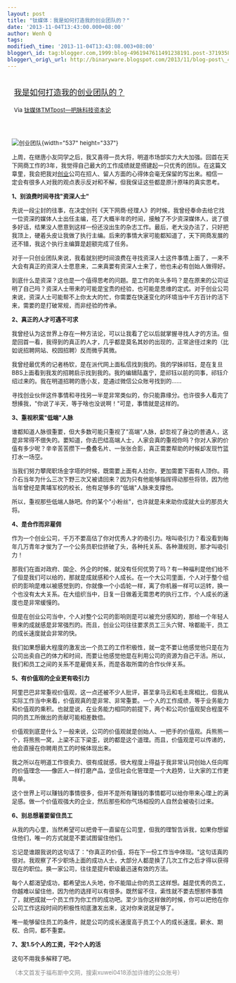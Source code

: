 ```yaml
--- 
layout: post 
title: "钛媒体：我是如何打造我的创业团队的？" 
date: '2013-11-04T13:43:00.000+08:00' 
author: Wenh Q
tags:
modified\_time: '2013-11-04T13:43:08.003+08:00' 
blogger\_id: tag:blogger.com,1999:blog-4961947611491238191.post-3719358895136433363
blogger\_orig\_url: http://binaryware.blogspot.com/2013/11/blog-post\_4.html
---
```

<div style="margin: 10px; padding: 5px;">

<div style="font-size: 18px;">

[我是如何打造我的创业团队的？](http://www.tmtpost.com/74987.html)

</div>

<div style="font-size: 13px;">

Via [钛媒体TMTpost—把脉科技资本论](http://www.tmtpost.com/)

</div>

</div>

<div style="font-size: 13px; padding: 15px 0 10px 10px;">

![创业团队](http://www.tmtpost.com/wp-content/uploads/2013/11/138348225071.jpg "创业团队"){width="537"
height="337"}

上周，在继唐小友同学之后，我又喜得一员大将，明道市场部实力大大加强。回首在天下网商工作的3年，我觉得自己最大的工作成绩就是搭建起一只优秀的团队。在这篇文章里，我会把我对[创业](http://www.tmtpost.com/tag/chuangye "查看 创业 中的全部文章")公司在招人、留人方面的心得体会毫无保留的写出来。相信一定会有很多人对我的观点表示反对和不解，但我保证这些都是原汁原味的真实思考。

**1、别浪费时间寻找"资深人士"**

先说一段尘封的往事，在决定创刊《天下网商·经理人》的时候，我曾经奉命去给它找一位资深的媒体人士出任主编，花了大概半年的时间，接触了不少资深媒体人，说了很多好话，结果没人愿意到这样一份还没出生的杂志工作。最后，老大没办法了，只好把我顶上，硬着头皮让我做了执行主编。后来的事情大家可能都知道了，天下网商发展的还不错，我这个执行主编算是超额完成了任务。

对于一只创业团队来说，我看就别把时间浪费在寻找资深人士这件事情上面了，一来不大会有真正的资深人士愿意来，二来真要有资深人士来了，他也未必有创始人做得好。

到底什么是资深？这也是一个值得思考的问题。是工作的年头多吗？是在原来的公司证明了自己吗？资深人士带来的可能是宝贵的经验，也可能是思维的定式。对于创业公司来说，资深人士可能帮不上你太大的忙，你需要在快速变化的环境当中千方百计的活下来，需要的是打破常规，而非经验的传承。

**2、真正的人才可遇不可求**

我曾经认为这世界上存在一种方法论，可以让我看了它以后就掌握寻找人才的方法。但是回首一看，我得到的真正的人才，几乎都是莫名其妙的出现的，正常途径过来的（比如说招聘网站、校园招聘）反而微乎其微。

我曾经最优秀的记者杨钦，是在派代网上面私信找到我的。我的学妹祁钰，是在复旦BBS上面看到我发的招聘启示找到我的。我的编辑陆嘉宁，是祁钰以前的同事，祁钰介绍过来的。我在明道招聘的唐小友，是通过微信公众账号找到的……

寻找创业伙伴这件事情和寻找另一半是非常类似的，你只能靠缘分。也许很多人看完了想揍我，"你说了半天，等于啥也没说啊！"可是，事情就是这样的。

**3、重视积累"低端"人脉**

谁都知道人脉很重要，但大多数可能只重视了"高端"人脉，却忽视了身边的普通人，这是非常得不偿失的。要知道，你去巴结高端人士，人家会真的重视你吗？你对人家的价值有多少呢？辛辛苦苦攒下一叠叠名片、一张张合影，真正需要帮助的时候却发现竹篮打水一场空。

当我们努力攀爬职场金字塔的时候，既需要上面有人拉你，更加需要下面有人顶你。蒋介石当年为什么三次下野三次又被请回来？因为只有他能够指挥得动那些将领，因为他当年曾经是黄埔军校的校长，他有足够多的"低端"人脉来支撑他。

所以，重视那些低端人脉吧。你的某个"小粉丝"，也许就是未来助你成就大业的那员大将。

**4、是合作而非雇佣**

作为一个创业公司，千万不要高估了你对优秀人才的吸引力。啥叫吸引力？看没看到每年几万青年才俊为了一个公务员职位挤破了头，各种托关系、各种潜规则，那才叫吸引力！

那我们在面对政府、国企、外企的时候，就没有任何优势了吗？有一种福利是他们给不了但是我们可以给的，那就是成就感和个人成长。在一个大公司里面，个人对于整个组织的影响是难以被感觉到的，你就像一个小齿轮一样，离了你机器一样可以运转，换一个也没有太大关系。在大组织当中，日复一日做着无需思考的执行工作，个人成长的速度也是非常缓慢的。

但是在创业公司当中，个人对整个公司的影响则是可以被充分感知的，那给一个年轻人带来的成就感是非常强烈的。而且，创业公司往往要求员工三头六臂、啥都能干，员工的成长速度就会非常的快。

我们如果想最大程度的激发出一个员工的工作积极性，就一定不要让他感觉他只是在为公司出卖自己的体力和时间，而要让他感觉他是在利用公司的资源为自己干活。所以，我们和员工之间的关系不是雇佣关系，而是各取所需的合作伙伴关系。

**5、有价值观的企业更有吸引力**

阿里巴巴非常重视价值观，这一点还被不少人批评，甚至拿马云和毛主席相比，但我从实际工作当中来看，价值观真的是非常、非常重要。一个人的工作成绩，等于业务能力和价值观的乘积。也就是说，在业务能力相同的前提下，两个和公司价值观契合程度不同的员工所做出的贡献可能相差数倍。

价值观到底是什么？一般来说，公司的价值观就是创始人、一把手的价值观。兵熊熊一个，将熊熊一窝，上梁不正下梁歪，说的都是这个道理。而且，价值观是可以传递的，他会直接在你聘用员工的时候体现出来。

我之所以在明道工作很卖力、很有成就感，很大程度上得益于我非常认同创始人任向晖的价值理念——像匠人一样打磨产品，坚信社会化管理是一个大趋势，让大家的工作更简单。

这个世界上可以赚钱的事情很多，但并不是所有赚钱的事情都可以给你带来心理上的满足感。做一个价值观强大的企业，然后那些和你气场相投的人自然会被吸引过来。

**6、别总想着要留住员工**

从我的内心里，当然希望可以把骨干一直留在公司里，但我的理智告诉我，如果你想留住他们，唯一的方式就是不要试图留住他们。

忘记是谁跟我说的这句话了："你真正的价值，将在下一份工作当中体现。"这句话真的很对。我观察了不少职场上面的成功人士，大部分人都是换了几次工作之后才得以获得现在的职位。换一家公司，往往是提升职级最迅速有效的方法。

每个人都渴望成功，都希望出人头地，你不能阻止你的员工这样想。越是优秀的员工，你越难以留住他，因为他的选择可以有很多。既然留不住，索性就不要去想那件事情了，就把成就一个员工作为你工作的成功吧。至少当你这样做的时候，你可以把他在你公司工作这段时间的积极性彻底激发出来，这对你来说就足够了。

唯一能够留住员工的条件，就是公司的成长速度高于员工个人的成长速度。薪水、期权、合同，都不重要。

**7、发1.5个人的工资，干2个人的活**

这句不用我多解释了吧。



<span
style="color: #888888;">（本文首发于福布斯中文网，搜索xuwei0418添加许维的公众账号）</span>

</div>
